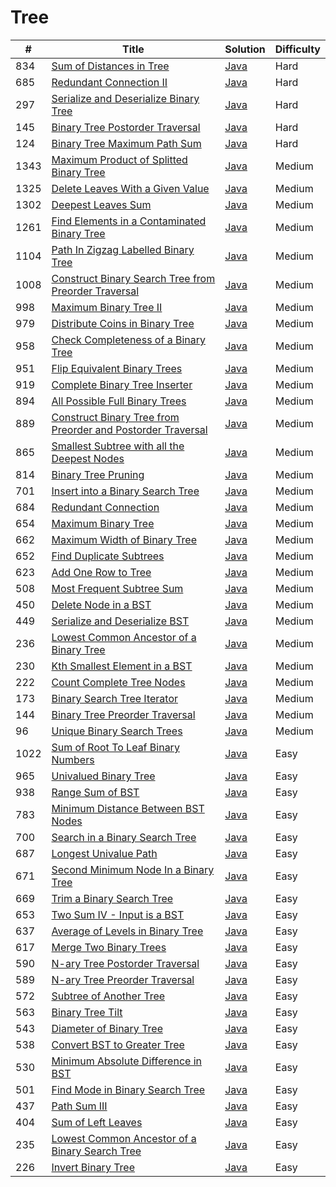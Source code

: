 Tree
========

| # | Title | Solution | Difficulty |
|---| ----- | -------- | ---------- |
|834|[Sum of Distances in Tree](https://leetcode.com/problems/sum-of-distances-in-tree/)|[Java](src/hard/SumOfDistancesInTree.java)|Hard|
|685|[Redundant Connection II](https://leetcode.com/problems/redundant-connection-ii/)|[Java](src/hard/RedundantConnectionII.java)|Hard|
|297|[Serialize and Deserialize Binary Tree](https://leetcode.com/problems/serialize-and-deserialize-binary-tree/)|[Java](src/hard/SerializeAndDeserializeBinaryTree.java)|Hard|
|145|[Binary Tree Postorder Traversal](https://leetcode.com/problems/binary-tree-postorder-traversal/)|[Java](src/hard/BinaryTreePostorderTraversal.java)|Hard|
|124|[Binary Tree Maximum Path Sum](https://leetcode.com/problems/binary-tree-maximum-path-sum/)|[Java](src/hard/BinaryTreeMaximumPathSum.java)|Hard|
|1343|[Maximum Product of Splitted Binary Tree](https://leetcode.com/problems/maximum-product-of-splitted-binary-tree/)|[Java](src/medium/MaximumProductOfSplittedTree.java)|Medium|
|1325|[Delete Leaves With a Given Value](https://leetcode.com/problems/delete-leaves-with-a-given-value/)|[Java](src/medium/DeleteLeavesWithGivenValue.java)|Medium|
|1302|[Deepest Leaves Sum](https://leetcode.com/problems/deepest-leaves-sum/)|[Java](src/medium/DeepestLeavesSum.java)|Medium|
|1261|[Find Elements in a Contaminated Binary Tree](https://leetcode.com/problems/find-elements-in-a-contaminated-binary-tree/)|[Java](src/medium/FindElementsInContaminatedBinaryTree.java)|Medium|
|1104|[Path In Zigzag Labelled Binary Tree](https://leetcode.com/problems/path-in-zigzag-labelled-binary-tree/)|[Java](src/medium/ZigzagLabelledBinaryTree.java)|Medium|
|1008|[Construct Binary Search Tree from Preorder Traversal](https://leetcode.com/problems/construct-binary-search-tree-from-preorder-traversal/)|[Java](src/medium/ConstructBinarySearchTreeFromPreorderTraversal.java)|Medium|
|998|[Maximum Binary Tree II](https://leetcode.com/problems/maximum-binary-tree-ii/)|[Java](src/medium/MaximumBinaryTreeII.java)|Medium|
|979|[Distribute Coins in Binary Tree](https://leetcode.com/problems/distribute-coins-in-binary-tree/)|[Java](src/medium/DistributeCoinsInBinaryTree.java)|Medium|
|958|[Check Completeness of a Binary Tree](https://leetcode.com/problems/check-completeness-of-a-binary-tree/)|[Java](src/medium/CheckCompletenessOfBinaryTree.java)|Medium|
|951|[Flip Equivalent Binary Trees](https://leetcode.com/problems/flip-equivalent-binary-trees/)|[Java](src/medium/FlipEquivalentBinaryTrees.java)|Medium|
|919|[Complete Binary Tree Inserter](https://leetcode.com/problems/complete-binary-tree-inserter/)|[Java](src/medium/CompleteBinaryTreeInserter.java)|Medium|
|894|[All Possible Full Binary Trees](https://leetcode.com/problems/all-possible-full-binary-trees/)|[Java](src/medium/AllPossibleFullBinaryTrees.java)|Medium|
|889|[Construct Binary Tree from Preorder and Postorder Traversal](https://leetcode.com/problems/construct-binary-tree-from-preorder-and-postorder-traversal/)|[Java](src/medium/ConstructBinaryTreeFromPreorderAndPostorderTraversal.java)|Medium|
|865|[Smallest Subtree with all the Deepest Nodes](https://leetcode.com/problems/smallest-subtree-with-all-the-deepest-nodes/)|[Java](src/medium/SmallestSubtreeWithAllDeepestNodes.java)|Medium|
|814|[Binary Tree Pruning](https://leetcode.com/problems/binary-tree-pruning/)|[Java](src/medium/BinaryTreePruning.java)|Medium|
|701|[Insert into a Binary Search Tree](https://leetcode.com/problems/insert-into-a-binary-search-tree/)|[Java](src/medium/InsertIntoBinarySearchTree.java)|Medium|
|684|[Redundant Connection](https://leetcode.com/problems/redundant-connection/)|[Java](src/medium/RedundantConnection.java)|Medium|
|654|[Maximum Binary Tree](https://leetcode.com/problems/maximum-binary-tree/)|[Java](src/medium/MaximumBinaryTree.java)|Medium|
|662|[Maximum Width of Binary Tree](https://leetcode.com/problems/maximum-width-of-binary-tree/)|[Java](src/medium/MaximumWidthOfBinaryTree.java)|Medium|
|652|[Find Duplicate Subtrees](https://leetcode.com/problems/find-duplicate-subtrees/)|[Java](src/medium/FindDuplicateSubtrees.java)|Medium|
|623|[Add One Row to Tree](https://leetcode.com/problems/add-one-row-to-tree/)|[Java](src/medium/AddOneRowToTree.java)|Medium|
|508|[Most Frequent Subtree Sum](https://leetcode.com/problems/most-frequent-subtree-sum/)|[Java](src/medium/MostFrequentSubtreeSum.java)|Medium|
|450|[Delete Node in a BST](https://leetcode.com/problems/delete-node-in-a-bst/)|[Java](src/medium/DeleteNodeInBST.java)|Medium|
|449|[Serialize and Deserialize BST](https://leetcode.com/problems/serialize-and-deserialize-bst/)|[Java](src/medium/SerializeAndDeserializeBST.java)|Medium|
|236|[Lowest Common Ancestor of a Binary Tree](https://leetcode.com/problems/lowest-common-ancestor-of-a-binary-tree/)|[Java](src/medium/LowestCommonAncestorOfBinaryTree.java)|Medium|
|230|[Kth Smallest Element in a BST](https://leetcode.com/problems/kth-smallest-element-in-a-bst/)|[Java](src/medium/KthSmallestElementInBST.java)|Medium|
|222|[Count Complete Tree Nodes](https://leetcode.com/problems/count-complete-tree-nodes/)|[Java](src/medium/CountCompleteTreeNodes.java)|Medium|
|173|[Binary Search Tree Iterator](https://leetcode.com/problems/binary-search-tree-iterator/)|[Java](src/medium/BinarySearchTreeIterator.java)|Medium|
|144|[Binary Tree Preorder Traversal](https://leetcode.com/problems/binary-tree-preorder-traversal/)|[Java](src/medium/BinaryTreePreorderTraversal.java)|Medium|
|96|[Unique Binary Search Trees](https://leetcode.com/problems/unique-binary-search-trees/)|[Java](src/medium/UniqueBinarySearchTrees.java)|Medium|
|1022|[Sum of Root To Leaf Binary Numbers](https://leetcode.com/problems/sum-of-root-to-leaf-binary-numbers/)|[Java](src/easy/SumOfRootToLeafBinaryNumbers.java)|Easy|
|965|[Univalued Binary Tree](https://leetcode.com/problems/univalued-binary-tree/)|[Java](src/easy/UnivaluedBinaryTree.java)|Easy|
|938|[Range Sum of BST](https://leetcode.com/problems/range-sum-of-bst/)|[Java](src/easy/RangeSumOfBST.java)|Easy|
|783|[Minimum Distance Between BST Nodes](https://leetcode.com/problems/minimum-distance-between-bst-nodes/)|[Java](src/easy/MinimumDistanceBetweenBSTNodes.java)|Easy|
|700|[Search in a Binary Search Tree](https://leetcode.com/problems/search-in-a-binary-search-tree/)|[Java](src/easy/SearchInBinarySearchTree.java)|Easy|
|687|[Longest Univalue Path](https://leetcode.com/problems/longest-univalue-path/)|[Java](src/easy/LongestUnivaluePath.java)|Easy|
|671|[Second Minimum Node In a Binary Tree](https://leetcode.com/problems/second-minimum-node-in-a-binary-tree/)|[Java](src/easy/SecondMinimumNodeInBinaryTree.java)|Easy|
|669|[Trim a Binary Search Tree](https://leetcode.com/problems/trim-a-binary-search-tree/)|[Java](src/easy/TrimBinarySearchTree.java)|Easy|
|653|[Two Sum IV - Input is a BST](https://leetcode.com/problems/two-sum-iv-input-is-a-bst/)|[Java](src/easy/TwoSumIVInputIsBST.java)|Easy|
|637|[Average of Levels in Binary Tree](https://leetcode.com/problems/average-of-levels-in-binary-tree/)|[Java](src/easy/AverageOfLevelsInBinaryTree.java)|Easy|
|617|[Merge Two Binary Trees](https://leetcode.com/problems/merge-two-binary-trees/)|[Java](src/easy/MergeTwoBinaryTrees.java)|Easy|
|590|[N-ary Tree Postorder Traversal](https://leetcode.com/problems/n-ary-tree-postorder-traversal/)|[Java](src/easy/NaryTreePostorderTraversal.java)|Easy|
|589|[N-ary Tree Preorder Traversal](https://leetcode.com/problems/n-ary-tree-preorder-traversal/)|[Java](src/easy/NaryTreePreorderTraversal.java)|Easy|
|572|[Subtree of Another Tree](https://leetcode.com/problems/subtree-of-another-tree/)|[Java](src/easy/SubtreeOfAnotherTree.java)|Easy|
|563|[Binary Tree Tilt](https://leetcode.com/problems/binary-tree-tilt/)|[Java](src/easy/BinaryTreeTilt.java)|Easy|
|543|[Diameter of Binary Tree](https://leetcode.com/problems/diameter-of-binary-tree/)|[Java](src/easy/DiameterOfBinaryTree.java)|Easy|
|538|[Convert BST to Greater Tree](https://leetcode.com/problems/convert-bst-to-greater-tree/)|[Java](src/easy/ConvertBSTToGreaterTree.java)|Easy|
|530|[Minimum Absolute Difference in BST](https://leetcode.com/problems/minimum-absolute-difference-in-bst/)|[Java](src/easy/MinimumAbsoluteDifferenceInBST.java)|Easy|
|501|[Find Mode in Binary Search Tree](https://leetcode.com/problems/find-mode-in-binary-search-tree/)|[Java](src/easy/FindModeInBinarySearchTree.java)|Easy|
|437|[Path Sum III](https://leetcode.com/problems/path-sum-iii/)|[Java](src/easy/PathSumIII.java)|Easy|
|404|[Sum of Left Leaves](https://leetcode.com/problems/sum-of-left-leaves/)|[Java](src/easy/SumOfLeftLeaves.java)|Easy|
|235|[Lowest Common Ancestor of a Binary Search Tree](https://leetcode.com/problems/lowest-common-ancestor-of-a-binary-search-tree/)|[Java](src/easy/LowestCommonAncestorOfBinarySearchTree.java)|Easy|
|226|[Invert Binary Tree](https://leetcode.com/problems/invert-binary-tree/)|[Java](src/easy/InvertBinaryTree.java)|Easy|
